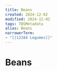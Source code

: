 ```yaml
---
title: Beans
created: 2024-12-02
modified: 2024-12-02
tags: TBSMetadata
alias: Beans
narrowerTerm:
- "[[12344 Legumes]]"
---
```

# Beans
